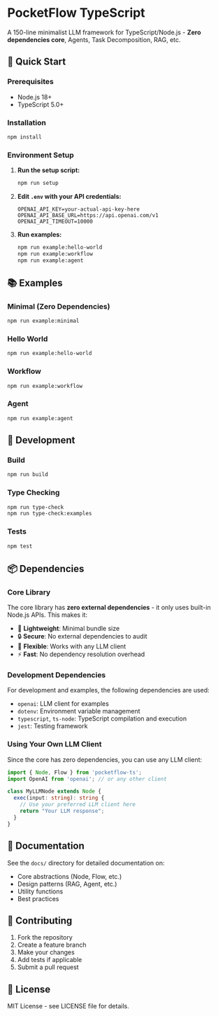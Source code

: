 # PocketFlow TypeScript

A 150-line minimalist LLM framework for TypeScript/Node.js - **Zero dependencies core**, Agents, Task Decomposition, RAG, etc.

## 🚀 Quick Start

### Prerequisites
- Node.js 18+
- TypeScript 5.0+

### Installation
```bash
npm install
```

### Environment Setup

1. **Run the setup script:**
   ```bash
   npm run setup
   ```

2. **Edit `.env` with your API credentials:**
   ```env
   OPENAI_API_KEY=your-actual-api-key-here
   OPENAI_API_BASE_URL=https://api.openai.com/v1
   OPENAI_API_TIMEOUT=10000
   ```

3. **Run examples:**
   ```bash
   npm run example:hello-world
   npm run example:workflow
   npm run example:agent
   ```

## 📚 Examples

### Minimal (Zero Dependencies)
```bash
npm run example:minimal
```

### Hello World
```bash
npm run example:hello-world
```

### Workflow
```bash
npm run example:workflow
```

### Agent
```bash
npm run example:agent
```

## 🔧 Development

### Build
```bash
npm run build
```

### Type Checking
```bash
npm run type-check
npm run type-check:examples
```

### Tests
```bash
npm test
```

## 📦 Dependencies

### Core Library
The core library has **zero external dependencies** - it only uses built-in Node.js APIs. This makes it:
- 🚀 **Lightweight**: Minimal bundle size
- 🔒 **Secure**: No external dependencies to audit
- 🎯 **Flexible**: Works with any LLM client
- ⚡ **Fast**: No dependency resolution overhead

### Development Dependencies
For development and examples, the following dependencies are used:
- `openai`: LLM client for examples
- `dotenv`: Environment variable management
- `typescript`, `ts-node`: TypeScript compilation and execution
- `jest`: Testing framework

### Using Your Own LLM Client
Since the core has zero dependencies, you can use any LLM client:

```typescript
import { Node, Flow } from 'pocketflow-ts';
import OpenAI from 'openai'; // or any other client

class MyLLMNode extends Node {
  exec(input: string): string {
    // Use your preferred LLM client here
    return "Your LLM response";
  }
}
```

## 📖 Documentation

See the `docs/` directory for detailed documentation on:
- Core abstractions (Node, Flow, etc.)
- Design patterns (RAG, Agent, etc.)
- Utility functions
- Best practices

## 🤝 Contributing

1. Fork the repository
2. Create a feature branch
3. Make your changes
4. Add tests if applicable
5. Submit a pull request

## 📄 License

MIT License - see LICENSE file for details.


